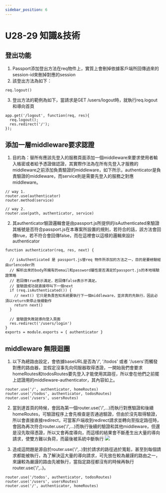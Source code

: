 ```yaml
---
sidebar_position: 6
---
```


# U28-29 知識&技術

## 登出功能
1. Passport添加登出方法在req物件上，實質上會刪掉依據客戶端所回傳過來的session-id來刪掉對應的session
2. 該登出方法為如下：
```
req.logout()
```
3. 登出方法的範例為如下，當請求是GET /users/logout時，就執行req.logout和導向首頁
```
app.get('/logout', function(req, res){
  req.logout();
  res.redirect('/');
});
```
## 添加一層middleware要求認證
1. 目的為：替所有應該先登入的服務頁面添加一個middleware來要求使用者輸入帳密或者給予憑證做認證，其實際作法為在所有先登入才服務的middleware之前添加負責驗證的middleware，如下所示，authenticator是負責驗證的middleware，而service則是需要先登入的服務之對應middleware。
```
// way 1. 
router.use(authenticator)
router.method(service)

// way 2.
router.use(path, authenticator, service)
```
2. 其authenticator驗證邏輯會是由passport.js所提供的isAuthenticated來驗證其帳號是否符合passport.js在本專案所設置的規則，若符合的話，該方法會回傳true，若不符合會回傳false，而在這裡會以這樣的邏輯來設計authenticator
```
function authenticator(req, res, next) {

  // isAuthenticated 是 passport.js替req 物件所添加的方法之一，目的是要檢驗經由urlencoder所
  // 解析出來的body所擁有的email和password屬性是否滿足於passport.js的本地端驗證策略
  // 若回傳true表示滿足，若回傳false表示不滿足。
  // 當驗證成功就直接呼叫下一個next
  if (req.isAuthenticated()) {
    // next() 它只是負責告知系統要執行下一個middleware，並非真的先執行，因此必須以return來停止後續動作
    return next()
  }

  // 當驗證失敗就導向登入頁面
  res.redirect('/users/login')
}
exports = module.exports = { authenticator }
```


## middleware 無限迴圈
1. 以下為總路由設定，會依據baseURL是否為'/', '/todos' 或者 '/users'而觸發對應的路由器，並假定沒事先向伺服器取得憑證，一開始我們會要求homeRoutes和todosRoutes要先登入才能使用其路徑，所以會在他們之前擺上認證用的middleware-authenticator，其內容如上。
```
router.use('/', authenticator, homeRoutes)
router.use('/todos', authenticator, todosRoutes)
router.use('/users', usersRoutes)
```

2. 當到達首頁的時候，會因為第一個router.use('/',...)而執行對應驗證和後續homeRoutes，可驗證程序上會先檢查是否通過驗證，但由於沒先取得驗證，所以會直接直接redirect，可當客戶端收到redirect請求並轉向至指定路徑時，會因為再次符合router.use('/',...)而執行後續的驗證和其他middleware，但還是沒先取得憑證，所以又會再度導向，而這樣的結果會不斷產生出大量的導向請求，使雙方難以負荷，而最後被系統中斷執行
![](https://res.cloudinary.com/dqfxgtyoi/image/upload/v1640097683/blog/loginSystem/loginInfiniteloop_kx6glt.png)

3. 造成這問題是源自於router.use('/',..)對於請求的路徑過於寬鬆，甚至到每個請求都能被執行，為了解決這大量的導向請求，可先放在較為嚴謹的路由之一，來讓較為嚴謹的路由先被執行，當指定路徑都沒有的時候再執行router.use('/',..)。

```
router.use('/todos', authenticator, todosRoutes)
router.use('/users', usersRoutes)
router.use('/', authenticator, homeRoutes)
```